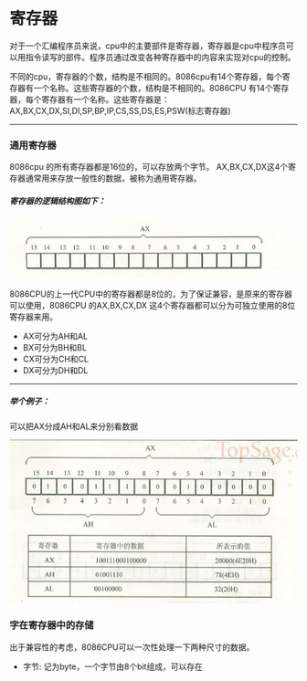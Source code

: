 # 寄存器

对于一个汇编程序员来说，cpu中的主要部件是寄存器，寄存器是cpu中程序员可以用指令读写的部件。程序员通过改变各种寄存器中的内容来实现对cpu的控制。

不同的cpu，寄存器的个数，结构是不相同的。8086cpu有14个寄存器，每个寄存器有一个名称。这些寄存器的个数，结构是不相同的。8086CPU 有14个寄存器，每个寄存器有一个名称。这些寄存器是：AX,BX,CX,DX,SI,DI,SP,BP,IP,CS,SS,DS,ES,PSW(标志寄存器)


***
### 通用寄存器

8086cpu 的所有寄存器都是16位的，可以存放两个字节。 AX,BX,CX,DX这4个寄存器通常用来存放一般性的数据，被称为通用寄存器。

##### 寄存器的逻辑结构图如下：
![16位寄存器的逻辑结构](/img/1567836930(1).jpg)


8086CPU的上一代CPU中的寄存器都是8位的，为了保证兼容，是原来的寄存器可以使用，8086CPU 的AX,BX,CX,DX 这4个寄存器都可以分为可独立使用的8位寄存器来用。

+ AX可分为AH和AL
+ BX可分为BH和BL
+ CX可分为CH和CL
+ DX可分为DH和DL


***
##### 举个例子：
  可以把AX分成AH和AL来分别看数据

 ![](img/2019-09-07_150144.png)



 ### 字在寄存器中的存储

 出于兼容性的考虑，8086CPU可以一次性处理一下两种尺寸的数据。

+ 字节: 记为byte，一个字节由8个bit组成，可以存在
